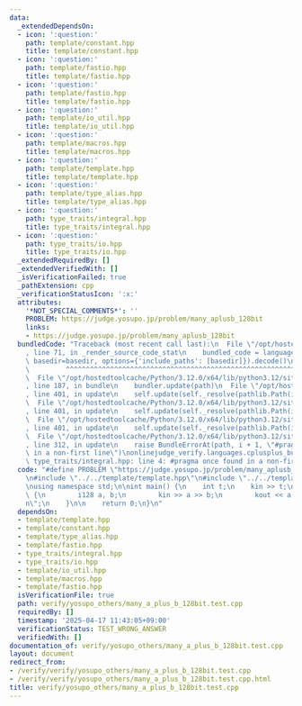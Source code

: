 ```yaml
---
data:
  _extendedDependsOn:
  - icon: ':question:'
    path: template/constant.hpp
    title: template/constant.hpp
  - icon: ':question:'
    path: template/fastio.hpp
    title: template/fastio.hpp
  - icon: ':question:'
    path: template/fastio.hpp
    title: template/fastio.hpp
  - icon: ':question:'
    path: template/io_util.hpp
    title: template/io_util.hpp
  - icon: ':question:'
    path: template/macros.hpp
    title: template/macros.hpp
  - icon: ':question:'
    path: template/template.hpp
    title: template/template.hpp
  - icon: ':question:'
    path: template/type_alias.hpp
    title: template/type_alias.hpp
  - icon: ':question:'
    path: type_traits/integral.hpp
    title: type_traits/integral.hpp
  - icon: ':question:'
    path: type_traits/io.hpp
    title: type_traits/io.hpp
  _extendedRequiredBy: []
  _extendedVerifiedWith: []
  _isVerificationFailed: true
  _pathExtension: cpp
  _verificationStatusIcon: ':x:'
  attributes:
    '*NOT_SPECIAL_COMMENTS*': ''
    PROBLEM: https://judge.yosupo.jp/problem/many_aplusb_128bit
    links:
    - https://judge.yosupo.jp/problem/many_aplusb_128bit
  bundledCode: "Traceback (most recent call last):\n  File \"/opt/hostedtoolcache/Python/3.12.0/x64/lib/python3.12/site-packages/onlinejudge_verify/documentation/build.py\"\
    , line 71, in _render_source_code_stat\n    bundled_code = language.bundle(stat.path,\
    \ basedir=basedir, options={'include_paths': [basedir]}).decode()\n          \
    \         ^^^^^^^^^^^^^^^^^^^^^^^^^^^^^^^^^^^^^^^^^^^^^^^^^^^^^^^^^^^^^^^^^^^^^^^^^^^^^^^^^\n\
    \  File \"/opt/hostedtoolcache/Python/3.12.0/x64/lib/python3.12/site-packages/onlinejudge_verify/languages/cplusplus.py\"\
    , line 187, in bundle\n    bundler.update(path)\n  File \"/opt/hostedtoolcache/Python/3.12.0/x64/lib/python3.12/site-packages/onlinejudge_verify/languages/cplusplus_bundle.py\"\
    , line 401, in update\n    self.update(self._resolve(pathlib.Path(included), included_from=path))\n\
    \  File \"/opt/hostedtoolcache/Python/3.12.0/x64/lib/python3.12/site-packages/onlinejudge_verify/languages/cplusplus_bundle.py\"\
    , line 401, in update\n    self.update(self._resolve(pathlib.Path(included), included_from=path))\n\
    \  File \"/opt/hostedtoolcache/Python/3.12.0/x64/lib/python3.12/site-packages/onlinejudge_verify/languages/cplusplus_bundle.py\"\
    , line 401, in update\n    self.update(self._resolve(pathlib.Path(included), included_from=path))\n\
    \  File \"/opt/hostedtoolcache/Python/3.12.0/x64/lib/python3.12/site-packages/onlinejudge_verify/languages/cplusplus_bundle.py\"\
    , line 312, in update\n    raise BundleErrorAt(path, i + 1, \"#pragma once found\
    \ in a non-first line\")\nonlinejudge_verify.languages.cplusplus_bundle.BundleErrorAt:\
    \ type_traits/integral.hpp: line 4: #pragma once found in a non-first line\n"
  code: "#define PROBLEM \"https://judge.yosupo.jp/problem/many_aplusb_128bit\" \n\
    \n#include \"../../template/template.hpp\"\n#include \"../../template/fastio.hpp\"\
    \nusing namespace std;\n\nint main() {\n    int t;\n    kin >> t;\n    rep (t)\
    \ {\n        i128 a, b;\n        kin >> a >> b;\n        kout << a + b << \"\\\
    n\";\n    }\n\n    return 0;\n}\n"
  dependsOn:
  - template/template.hpp
  - template/constant.hpp
  - template/type_alias.hpp
  - template/fastio.hpp
  - type_traits/integral.hpp
  - type_traits/io.hpp
  - template/io_util.hpp
  - template/macros.hpp
  - template/fastio.hpp
  isVerificationFile: true
  path: verify/yosupo_others/many_a_plus_b_128bit.test.cpp
  requiredBy: []
  timestamp: '2025-04-17 11:43:05+09:00'
  verificationStatus: TEST_WRONG_ANSWER
  verifiedWith: []
documentation_of: verify/yosupo_others/many_a_plus_b_128bit.test.cpp
layout: document
redirect_from:
- /verify/verify/yosupo_others/many_a_plus_b_128bit.test.cpp
- /verify/verify/yosupo_others/many_a_plus_b_128bit.test.cpp.html
title: verify/yosupo_others/many_a_plus_b_128bit.test.cpp
---
```

